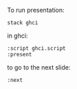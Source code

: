 To run presentation:

```
stack ghci
```

in ghci:

```
:script ghci.script
:present
```

to go to the next slide:

```
:next
```
